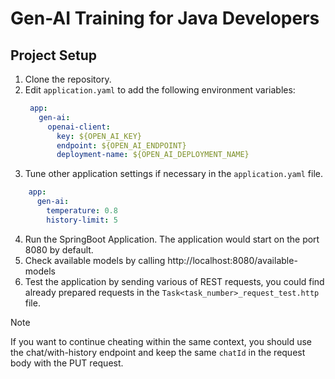 # Gen-AI Training for Java Developers

## Project Setup
1. Clone the repository.
2. Edit `application.yaml` to add the following environment variables:
   ```yaml
    app:
      gen-ai:
        openai-client:
          key: ${OPEN_AI_KEY}
          endpoint: ${OPEN_AI_ENDPOINT}
          deployment-name: ${OPEN_AI_DEPLOYMENT_NAME}
   ```
3. Tune other application settings if necessary in the `application.yaml` file.
```yaml
    app:
      gen-ai:
        temperature: 0.8
        history-limit: 5
```
4. Run the SpringBoot Application. The application would start on the port 8080 by default.
5. Check available models by calling http://localhost:8080/available-models
6. Test the application by sending various of REST requests, you could find already prepared requests in the `Task<task_number>_request_test.http` file.
> [!NOTE]  
> If you want to continue cheating within the same context, you should use the chat/with-history endpoint and keep the same `chatId` in the request body with the PUT request.
